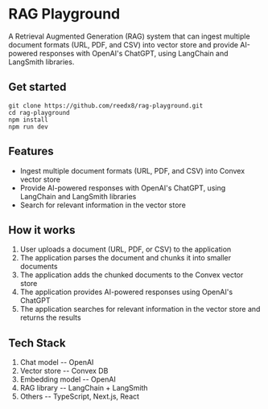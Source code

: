 # RAG Playground

A Retrieval Augmented Generation (RAG) system that can ingest multiple document formats (URL, PDF, and CSV) into vector store and provide AI-powered responses with OpenAI's ChatGPT, using LangChain and LangSmith libraries.

## Get started

```
git clone https://github.com/reedx8/rag-playground.git
cd rag-playground
npm install
npm run dev
```

## Features

- Ingest multiple document formats (URL, PDF, and CSV) into Convex vector store
- Provide AI-powered responses with OpenAI's ChatGPT, using LangChain and LangSmith libraries
- Search for relevant information in the vector store

## How it works

1. User uploads a document (URL, PDF, or CSV) to the application
2. The application parses the document and chunks it into smaller documents
3. The application adds the chunked documents to the Convex vector store
4. The application provides AI-powered responses using OpenAI's ChatGPT
5. The application searches for relevant information in the vector store and returns the results

## Tech Stack

1. Chat model -- OpenAI
2. Vector store -- Convex DB
3. Embedding model -- OpenAI
4. RAG library -- LangChain + LangSmith
5. Others -- TypeScript, Next.js, React
